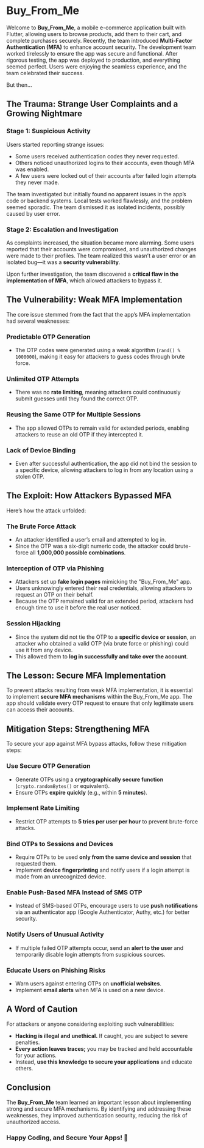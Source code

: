 # Buy_From_Me

Welcome to **Buy_From_Me**, a mobile e-commerce application built with Flutter, allowing users to browse products, add them to their cart, and complete purchases securely. Recently, the team introduced **Multi-Factor Authentication (MFA)** to enhance account security. The development team worked tirelessly to ensure the app was secure and functional. After rigorous testing, the app was deployed to production, and everything seemed perfect. Users were enjoying the seamless experience, and the team celebrated their success.

But then...

## The Trauma: Strange User Complaints and a Growing Nightmare

### Stage 1: Suspicious Activity
Users started reporting strange issues:

- Some users received authentication codes they never requested.
- Others noticed unauthorized logins to their accounts, even though MFA was enabled.
- A few users were locked out of their accounts after failed login attempts they never made.

The team investigated but initially found no apparent issues in the app’s code or backend systems. Local tests worked flawlessly, and the problem seemed sporadic. The team dismissed it as isolated incidents, possibly caused by user error.

### Stage 2: Escalation and Investigation
As complaints increased, the situation became more alarming. Some users reported that their accounts were compromised, and unauthorized changes were made to their profiles. The team realized this wasn’t a user error or an isolated bug—it was a **security vulnerability**.

Upon further investigation, the team discovered a **critical flaw in the implementation of MFA**, which allowed attackers to bypass it.

## The Vulnerability: Weak MFA Implementation
The core issue stemmed from the fact that the app’s MFA implementation had several weaknesses:

### Predictable OTP Generation
- The OTP codes were generated using a weak algorithm (`rand() % 1000000`), making it easy for attackers to guess codes through brute force.

### Unlimited OTP Attempts
- There was no **rate limiting**, meaning attackers could continuously submit guesses until they found the correct OTP.

### Reusing the Same OTP for Multiple Sessions
- The app allowed OTPs to remain valid for extended periods, enabling attackers to reuse an old OTP if they intercepted it.

### Lack of Device Binding
- Even after successful authentication, the app did not bind the session to a specific device, allowing attackers to log in from any location using a stolen OTP.

## The Exploit: How Attackers Bypassed MFA
Here’s how the attack unfolded:

### The Brute Force Attack
- An attacker identified a user’s email and attempted to log in.
- Since the OTP was a six-digit numeric code, the attacker could brute-force all **1,000,000 possible combinations**.

### Interception of OTP via Phishing
- Attackers set up **fake login pages** mimicking the "Buy_From_Me" app.
- Users unknowingly entered their real credentials, allowing attackers to request an OTP on their behalf.
- Because the OTP remained valid for an extended period, attackers had enough time to use it before the real user noticed.

### Session Hijacking
- Since the system did not tie the OTP to a **specific device or session**, an attacker who obtained a valid OTP (via brute force or phishing) could use it from any device.
- This allowed them to **log in successfully and take over the account**.

## The Lesson: Secure MFA Implementation
To prevent attacks resulting from weak MFA implementation, it is essential to implement **secure MFA mechanisms** within the Buy_From_Me app. The app should validate every OTP request to ensure that only legitimate users can access their accounts.

## Mitigation Steps: Strengthening MFA
To secure your app against MFA bypass attacks, follow these mitigation steps:

### Use Secure OTP Generation
- Generate OTPs using a **cryptographically secure function** (`crypto.randomBytes()` or equivalent).
- Ensure OTPs **expire quickly** (e.g., within **5 minutes**).

### Implement Rate Limiting
- Restrict OTP attempts to **5 tries per user per hour** to prevent brute-force attacks.

### Bind OTPs to Sessions and Devices
- Require OTPs to be used **only from the same device and session** that requested them.
- Implement **device fingerprinting** and notify users if a login attempt is made from an unrecognized device.

### Enable Push-Based MFA Instead of SMS OTP
- Instead of SMS-based OTPs, encourage users to use **push notifications** via an authenticator app (Google Authenticator, Authy, etc.) for better security.

### Notify Users of Unusual Activity
- If multiple failed OTP attempts occur, send an **alert to the user** and temporarily disable login attempts from suspicious sources.

### Educate Users on Phishing Risks
- Warn users against entering OTPs on **unofficial websites**.
- Implement **email alerts** when MFA is used on a new device.

## A Word of Caution
For attackers or anyone considering exploiting such vulnerabilities:

- **Hacking is illegal and unethical.** If caught, you are subject to severe penalties.
- **Every action leaves traces;** you may be tracked and held accountable for your actions.
- Instead, **use this knowledge to secure your applications** and educate others.

## Conclusion
The **Buy_From_Me** team learned an important lesson about implementing strong and secure MFA mechanisms. By identifying and addressing these weaknesses, they improved authentication security, reducing the risk of unauthorized access.

### Happy Coding, and Secure Your Apps! 🚀

